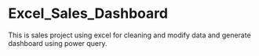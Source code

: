 # Excel_Sales_Dashboard
This is sales project using excel for cleaning and modify data and generate dashboard using power query.
